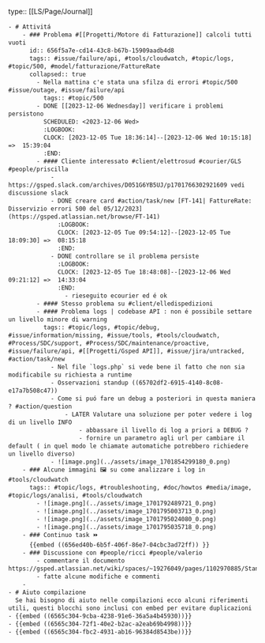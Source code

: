 type:: [[LS/Page/Journal]]

	- # Attivitá
		- ### Problema #[[Progetti/Motore di Fatturazione]] calcoli tutti vuoti
		  id:: 656f5a7e-cd14-43c8-b67b-15909aadb4d8
		  tags:: #issue/failure/api, #tools/cloudwatch, #topic/logs, #topic/500, #model/fatturazione/FattureRate
		  collapsed:: true
			- Nella mattina c'e stata una sfilza di errori #topic/500 #issue/outage, #issue/failure/api
			  tags:: #topic/500
			- DONE [[2023-12-06 Wednesday]] verificare i problemi persistono
			  SCHEDULED: <2023-12-06 Wed>
			  :LOGBOOK:
			  CLOCK: [2023-12-05 Tue 18:36:14]--[2023-12-06 Wed 10:15:18] =>  15:39:04
			  :END:
			- #### Cliente interessato #client/elettrosud #courier/GLS #people/priscilla
				- https://gsped.slack.com/archives/D051G6YB5UJ/p1701766302921609 vedi discussione slack
				- DONE creare card #action/task/new [FT-141| FattureRate: Disservizio errori 500 del 05/12/2023](https://gsped.atlassian.net/browse/FT-141)
				  :LOGBOOK:
				  CLOCK: [2023-12-05 Tue 09:54:12]--[2023-12-05 Tue 18:09:30] =>  08:15:18
				  :END:
				- DONE controllare se il problema persiste
				  :LOGBOOK:
				  CLOCK: [2023-12-05 Tue 18:48:08]--[2023-12-06 Wed 09:21:12] =>  14:33:04
				  :END:
					- rieseguito ecourier ed é ok
			- #### Stesso problema su #client/elledispedizioni
			- #### Problema logs | codebase API : non é possibile settare un livello minore di warning
			  tags:: #topic/logs, #topic/debug, #issue/information/missing, #issue/tools, #tools/cloudwatch, #Process/SDC/support, #Process/SDC/maintenance/proactive, #issue/failure/api, #[[Progetti/Gsped API]], #issue/jira/untracked, #action/task/new
				- Nel file `logs.php` si vede bene il fatto che non sia modificabile su richiesta a runtime
				- Osservazioni standup ((65702df2-6915-4140-8c08-e17a7b508c47))
				- Come si puó fare un debug a posteriori in questa maniera ? #action/question
					- LATER Valutare una soluzione per poter vedere i log di un livello INFO
						- abbassare il livello di log a priori a DEBUG ?
						- fornire un parametro agli url per cambiare il default ( in quel modo le chiamate automatiche potrebbero richiedere un livello diverso)
				- ![image.png](../assets/image_1701854299180_0.png)
		- ### Alcune immagini 🖼️ su come analizzare i log in #tools/cloudwatch
		  tags:: #topic/logs, #troubleshooting, #doc/howtos #media/image, #topic/logs/analisi, #tools/cloudwatch
			- ![image.png](../assets/image_1701792489721_0.png)
			- ![image.png](../assets/image_1701795003713_0.png)
			- ![image.png](../assets/image_1701795024080_0.png)
			- ![image.png](../assets/image_1701795035718_0.png)
		- ### Continuo task ⏩️
		  {{embed ((656ed40b-6b5f-406f-86e7-04cbc3ad72ff)) }}
		- ### Discussione con #people/ricci #people/valerio
			- commentare il documento https://gsped.atlassian.net/wiki/spaces/~19276049/pages/1102970885/Standup
			- fatte alcune modifiche e commenti
		-
	- # Aiuto compilazione
	  Se hai bisogno di aiuto nelle compilazioni ecco alcuni riferimenti utili, questi blocchi sono inclusi con embed per evitare duplicazioni
	- {{embed ((6565c304-9cba-4238-91e6-36a5a4b45930))}}
	- {{embed ((6565c304-72f1-40e2-b2ac-a2eab69b4998))}}
	- {{embed ((6565c304-fbc2-4931-ab16-96384d8543be))}}